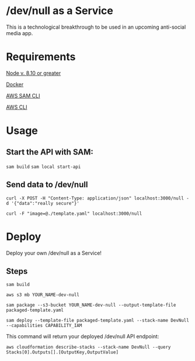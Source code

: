 # /dev/null as a Service
This is a technological breakthrough to be used in an upcoming anti-social media app.

# Requirements
[Node v. 8.10 or greater](https://nodejs.org/en/)

[Docker](https://www.docker.com/)

[AWS SAM CLI](https://github.com/awslabs/aws-sam-cli)

[AWS CLI](https://aws.amazon.com/cli/)

# Usage
## Start the API with SAM:
`sam build`
`sam local start-api`
## Send data to /dev/null
`curl -X POST -H "Content-Type: application/json" localhost:3000/null -d '{"data":"really secure"}'`

`curl -F "image=@./template.yaml" localhost:3000/null`

# Deploy
Deploy your own /dev/null as a Service!
## Steps
`sam build`

`aws s3 mb YOUR_NAME-dev-null`

`sam package --s3-bucket YOUR_NAME-dev-null --output-template-file packaged-template.yaml`

`sam deploy --template-file packaged-template.yaml --stack-name DevNull --capabilities CAPABILITY_IAM`

This command will return your deployed /dev/null API endpoint:

`aws cloudformation describe-stacks --stack-name DevNull --query Stacks[0].Outputs[].[OutputKey,OutputValue]`